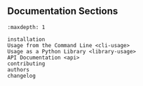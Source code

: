 ```{include} ../README.md
```

## Documentation Sections

```{toctree}
:maxdepth: 1

installation
Usage from the Command Line <cli-usage>
Usage as a Python Library <library-usage>
API Documentation <api>
contributing
authors
changelog
```
